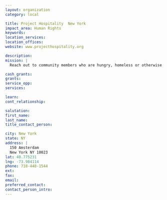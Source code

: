 ```yaml
---
layout: organization
category: local

title: Project Hospitality  New York
impact_area: Human Rights
keywords: 
location_services: 
location_offices: 
website: www.projecthospitality.org

description: 
mission: |
  Reach out to community members who are hungry, homeless or otherwise in need in order to work with them to achieve their self-sufficiency — thereby enhancing the quality of life for our community.

cash_grants: 
grants: 
service_opp: 
services: 

learn: 
cont_relationship: 

salutation: 
first_name: 
last_name: 
title_contact_person: 

city: New York
state: NY
address: |
  150 Amsterdam  
  New York NY 10023
lat: 40.775231
lng: -73.984114
phone: 718-448-1544
ext: 
fax: 
email: 
preferred_contact: 
contact_person_intro: 
---
```

